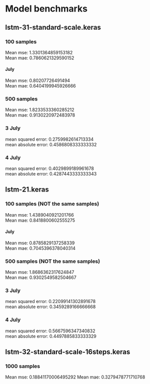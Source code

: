 # Model benchmarks

## lstm-31-standard-scale.keras

### 100 samples

Mean mse: 1.3301364859153182\
Mean mae: 0.7860621329590152

#### July

Mean mse: 0.80207726491494\
Mean mae: 0.6404199945926666

### 500 samples

Mean mse: 1.8233533360285212\
Mean mae: 0.9130220972483978

### 3 July

mean squared error: 0.2759982614713334\
mean absolute error: 0.4586808333333332

### 4 July

mean squared error: 0.4029899189961678\
mean absolute error: 0.4287443333333343

## lstm-21.keras

### 100 samples (NOT the same samples)

Mean mse: 1.4389040921201766\
Mean mae: 0.8418800602555275

#### July

Mean mse: 0.8785829137258339\
Mean mae: 0.7045396378040314

### 500 samples (NOT the same samples)

Mean mse: 1.8686362317624847\
Mean mae: 0.9302549582504667

### 3 July

mean squared error: 0.22099141302891678\
mean absolute error: 0.3459289166666668

### 4 July

mean squared error: 0.5667596347340832\
mean absolute error: 0.4497885833333329

## lstm-32-standard-scale-16steps.keras

### 1000 samples

Mean mse: 0.18841170006495292
Mean mae: 0.3279478771710768
